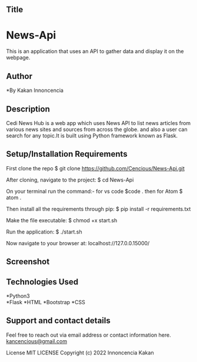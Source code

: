 ## Title
# News-Api
This is an application that uses an API to gather data and display it on the webpage.

## Author
*By Kakan Innoncencia

## Description
 Cedi News Hub is a web app which uses News API to list news articles from various news sites and sources from across the globe.
and also a user can search for any topic.It is built using Python framework known as Flask.

## Setup/Installation Requirements
First clone the repo $ git clone https://github.com/Cencious/News-Api.git

After cloning, navigate to the project: $ cd News-Api

On your terminal run the command:- for vs code $code . then for Atom $ atom .

Then install all the requirements through pip: $ pip install -r requirements.txt

Make the file executable: $ chmod +x start.sh

Run the application: $ ./start.sh

Now navigate to your browser at: localhost://127.0.0.15000/


## Screenshot


## Technologies Used
*Python3  
*Flask 
*HTML 
*Bootstrap
*CSS

## Support and contact details
Feel free to reach out via email address or contact information here. kancencious@gmail.com

License
MIT LICENSE Copyright (c) 2022 Innoncencia Kakan
